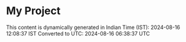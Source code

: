 # My Project

This content is dynamically generated in Indian Time (IST): 2024-08-16 12:08:37 IST
Converted to UTC: 2024-08-16 06:38:37 UTC
